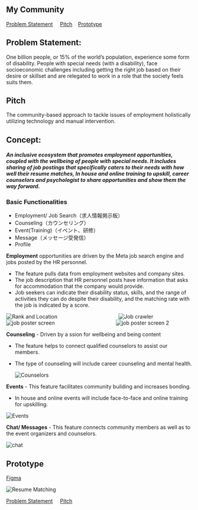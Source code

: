    ## My Community

[Problem Statement](https://github.com/swapanroy/Mycommunity/blob/main/README.md#problem-statement)  &nbsp; &nbsp;   [Pitch](https://github.com/swapanroy/Mycommunity/blob/main/README.md#pitch)     &nbsp;&nbsp;     [Prototype](https://github.com/swapanroy/Mycommunity/blob/main/README.md#prototype)

## Problem Statement: 
One billion people, or 15% of the world’s population, experience some form of disability. 
People with special needs (with a disability), face socioeconomic  challenges including getting the right job based on their desire or skillset and are relegated to work in a role that the society feels suits them.  

## Pitch 
The community-based approach to tackle issues of employment holistically utilizing technology and manual intervention. 

## Concept: 
##### An inclusive ecosystem that promotes employment opportunities, coupled with the wellbeing of people with special needs. It includes sharing of job postings that specifically caters to their needs with how well their resume matches, In house and online training to upskill, career counselors and psychologist to share opportunities and show them the way forward.

### Basic Functionalities  

 - Employment/ Job Search（求人情報掲示板）
 - Counseling（カウンセリング）
 - Event(Training)（イベント、研修）
 - Message（メッセージ受発信）
 - Profile 


 **Employment**  opportunities are driven by the Meta job search engine and jobs posted by the HR personnel. 

  - The feature pulls data from employment websites and company sites. 
  - The job description that HR personnel posts have information that asks for accommodation that the company would provide.
  - Job seekers can indicate their disability status, skills, and the range of activities they can do despite their disability, and the matching rate with the job is indicated by a score.
 
![Rank and Location ](https://user-images.githubusercontent.com/834120/135905305-cc9226ec-c47c-4312-8034-df57cf836731.GIF)
&nbsp;&nbsp; &nbsp;&nbsp; &nbsp;&nbsp; &nbsp;&nbsp;&nbsp;&nbsp;  &nbsp;&nbsp; &nbsp;&nbsp; &nbsp;&nbsp; &nbsp;&nbsp; &nbsp;&nbsp; &nbsp;&nbsp;  &nbsp;&nbsp; &nbsp;&nbsp; &nbsp;&nbsp;
![Job crawler](https://user-images.githubusercontent.com/834120/135885103-3ed8350f-0a68-4e9e-854c-34af494432db.gif)
![job poster screen](https://user-images.githubusercontent.com/834120/135901409-cce52232-54a0-4d5f-8c24-4ba709b43cad.GIF)
   &nbsp;&nbsp; &nbsp;&nbsp; &nbsp;&nbsp; &nbsp;&nbsp;&nbsp;&nbsp;  &nbsp;&nbsp; &nbsp;&nbsp; &nbsp;&nbsp; &nbsp;&nbsp; &nbsp;&nbsp; &nbsp;&nbsp;  &nbsp;&nbsp; &nbsp;&nbsp; &nbsp;&nbsp; ![job poster screen 2](https://user-images.githubusercontent.com/834120/135901177-a94a64db-9feb-4eba-a625-3b538b96c8d1.GIF)

**Counseling** - Driven by a ssion for wellbeing and being content 
  - The feature helps to connect qualified counselors to assist our members.
  - The type of counseling will include career counseling and mental health.
 
    ![Counselors](https://user-images.githubusercontent.com/834120/135901110-8bded498-7755-4f0f-83a1-cf8760394450.GIF)



**Events** - This feature facilitates community building and increases bonding.
   - In house and online events will include face-to-face and online training for upskilling. 
   
 ![Events](https://user-images.githubusercontent.com/834120/135900857-b551b5b0-a673-4a59-b82c-a99bc0130943.GIF)

**Chat/ Messages** - This feature connects community members as well as to the event organizers and counselors. 

![chat](https://user-images.githubusercontent.com/834120/135900901-3c0718b7-2bf0-4062-8a81-f487a2011211.gif)


## Prototype 

[Figma](https://www.figma.com/proto/FTJp0yCuMG6tdpHVltCmEO/My-Community?node-id=107%3A1598&scaling=scale-down&page-id=0%3A1&starting-point-node-id=91%3A1225&show-proto-sidebar=1)

![Resume Matching](https://user-images.githubusercontent.com/834120/135904822-5d5b0b30-4e35-4f7e-82c3-7d9bb2eea77e.GIF)


[Problem Statement](https://github.com/swapanroy/Mycommunity/blob/main/README.md#problem-statement)  &nbsp; &nbsp;   [Pitch](https://github.com/swapanroy/Mycommunity/blob/main/README.md#pitch) 

